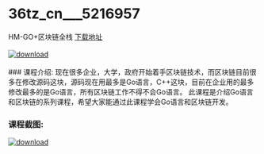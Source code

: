# 36tz_cn___5216957
HM-GO+区块链全栈
[下载地址](http://www.36tz.cn/article/5216957 "下载地址")
<br/></br>[![download](http://36tz.cn/muke_img/2020_12_2-61-300x176.png "下载地址")](http://www.36tz.cn/article/5216957 "下载地址")
<br/></br>### 课程介绍:
现在很多企业，大学，政府开始着手区块链技术，而区块链目前很多在修改源码这块，源码现在用最多是Go语言，C++这块，目前在企业用的最多修改最多的是Go语言，所有区块链工作不得不会Go语言。 此课程是介绍Go语言和区块链的系列课程，希望大家能通过此课程学会Go语言和区块链开发。

### 课程截图:
[![download](http://36tz.cn/muke_img/2020_12_1-67.png "下载地址")](http://www.36tz.cn/article/5216957 "下载地址")

